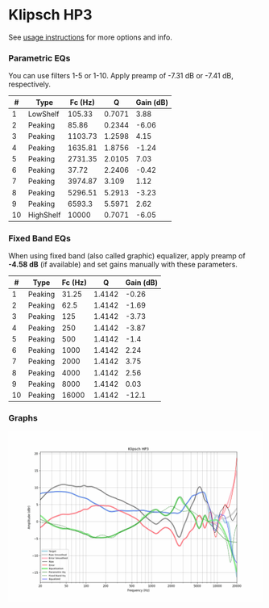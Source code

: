 # Klipsch HP3
See [usage instructions](https://github.com/jaakkopasanen/AutoEq#usage) for more options and info.

### Parametric EQs
You can use filters 1-5 or 1-10. Apply preamp of -7.31 dB or -7.41 dB, respectively.

|   # | Type      |   Fc (Hz) |      Q |   Gain (dB) |
|-----|-----------|-----------|--------|-------------|
|   1 | LowShelf  |    105.33 | 0.7071 |        3.88 |
|   2 | Peaking   |     85.86 | 0.2344 |       -6.06 |
|   3 | Peaking   |   1103.73 | 1.2598 |        4.15 |
|   4 | Peaking   |   1635.81 | 1.8756 |       -1.24 |
|   5 | Peaking   |   2731.35 | 2.0105 |        7.03 |
|   6 | Peaking   |     37.72 | 2.2406 |       -0.42 |
|   7 | Peaking   |   3974.87 | 3.109  |        1.12 |
|   8 | Peaking   |   5296.51 | 5.2913 |       -3.23 |
|   9 | Peaking   |   6593.3  | 5.5971 |        2.62 |
|  10 | HighShelf |  10000    | 0.7071 |       -6.05 |

### Fixed Band EQs
When using fixed band (also called graphic) equalizer, apply preamp of **-4.58 dB** (if available) and set gains manually with these parameters.

|   # | Type    |   Fc (Hz) |      Q |   Gain (dB) |
|-----|---------|-----------|--------|-------------|
|   1 | Peaking |     31.25 | 1.4142 |       -0.26 |
|   2 | Peaking |     62.5  | 1.4142 |       -1.69 |
|   3 | Peaking |    125    | 1.4142 |       -3.73 |
|   4 | Peaking |    250    | 1.4142 |       -3.87 |
|   5 | Peaking |    500    | 1.4142 |       -1.4  |
|   6 | Peaking |   1000    | 1.4142 |        2.24 |
|   7 | Peaking |   2000    | 1.4142 |        3.75 |
|   8 | Peaking |   4000    | 1.4142 |        2.56 |
|   9 | Peaking |   8000    | 1.4142 |        0.03 |
|  10 | Peaking |  16000    | 1.4142 |      -12.1  |

### Graphs
![](./Klipsch%20HP3.png)
